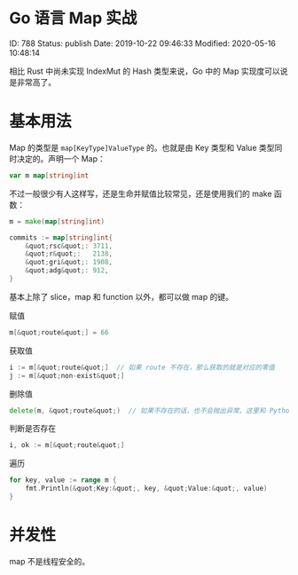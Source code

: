 # Go 语言 Map 实战


ID: 788
Status: publish
Date: 2019-10-22 09:46:33
Modified: 2020-05-16 10:48:14


相比 Rust 中尚未实现 IndexMut 的 Hash 类型来说，Go 中的 Map 实现度可以说是非常高了。

# 基本用法

Map 的类型是 `map[KeyType]ValueType` 的。也就是由 Key 类型和 Value 类型同时决定的。声明一个 Map：

```go
var m map[string]int
```

不过一般很少有人这样写，还是生命并赋值比较常见，还是使用我们的 make 函数：

```go
m = make(map[string]int)
```

```go
commits := map[string]int{
    &quot;rsc&quot;: 3711,
    &quot;r&quot;:   2138,
    &quot;gri&quot;: 1908,
    &quot;adg&quot;: 912,
}
```

基本上除了 slice，map 和 function 以外，都可以做 map 的键。

赋值

```go
m[&quot;route&quot;] = 66
```

获取值

```go
i := m[&quot;route&quot;]  // 如果 route 不存在，那么获取的就是对应的零值
j := m[&quot;non-exist&quot;]
```

删除值

```go
delete(m, &quot;route&quot;)  // 如果不存在的话，也不会抛出异常。这里和 Python 不一样
```

判断是否存在

```go
i, ok := m[&quot;route&quot;]
```

遍历

```go
for key, value := range m {
    fmt.Println(&quot;Key:&quot;, key, &quot;Value:&quot;, value)
}
```

# 并发性

map 不是线程安全的。